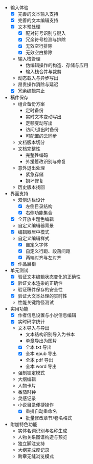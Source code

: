 - 输入体验
	- [x] 完善的文本输入支持
	- [x] 完善的文本编辑支持
	- [x] 文本预处理
		- [x] 配对符号识别与键入
		- [x] 冗余符号检测与排除
		- [x] 无效空行排除
		- [x] 无效空白排除
	- 输入栈管理
		- 伪编辑操作的构造、存储与应用
		- 输入栈合并与裁剪
	- 动态载入与异步写出
	- 昂贵操作消除与延迟
	- [x] 冗余编辑禁止
- 稿件保存
	- 组合备份方案
		- 定时备份
		- 实时文本变动写出
		- 定额变动写出
		- 访问/退出时备份
		- 可配置的云同步
	- 文档版本切分
	- 文档完整性
		- 完整性编码
		- 外援篡改识别与修复
	- 意外退出处理
		- 紧急存储
		- 损坏修复
	- 历史版本找回
- 界面支持
	- 双侧边栏设计
		- [x] 左侧目录结构
		- [x] 右侧功能集合
	- [x] 全开放主题色编辑
	- 自定义编辑器背景
	- [x] 编辑器居中模式
	- 自定义编辑样式
		- [x] 自定义字体
		- [x] 自定义行距、段落间距
		- [x] 两端对齐与左对齐
	- [x] 作品展柜
- 单元测试
	- [x] 验证文本编辑状态变化的正确性
	- [x] 验证文本渲染的正确性
	- 验证稿件保存的安全性
	- [x] 验证大文本处理的实时性
	- 性能关键路径测试
- 实用功能
	- [x] 作者信息设置与小说信息编辑
	- [x] 实时码字统计
	- 文本导入与导出
		- 文本结构识别导入为书本
		- 单章导出为图片
		- [x] 全本 txt 导出
		- [x] 全本 epub 导出
		- 全本 pdf 导出
		- 全本 word 导出
	- 强制锁定模式
	- 大纲编辑
	- 人物卡片
	- 番茄时钟
	- 灵感记录
	- 小说目录便捷操作
		- [x] 重排自动重命名
		- 批量修改章节/卷名格式
- 附加特色功能
	- 实体名词识别与名称生成
	- 人物关系图谱构造与预览
	- 独立脚注支持
	- 大纲完成度记录
	- 跨章无缝浏览模式

